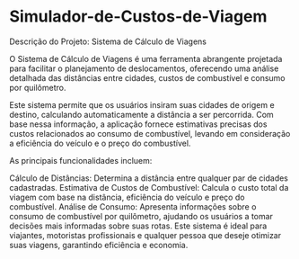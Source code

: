 # Simulador-de-Custos-de-Viagem

Descrição do Projeto: Sistema de Cálculo de Viagens

O Sistema de Cálculo de Viagens é uma ferramenta abrangente projetada para facilitar o planejamento de deslocamentos, oferecendo uma análise detalhada das distâncias entre cidades, custos de combustível e consumo por quilômetro.

Este sistema permite que os usuários insiram suas cidades de origem e destino, calculando automaticamente a distância a ser percorrida. Com base nessa informação, a aplicação fornece estimativas precisas dos custos relacionados ao consumo de combustível, levando em consideração a eficiência do veículo e o preço do combustível.

As principais funcionalidades incluem:

Cálculo de Distâncias: Determina a distância entre qualquer par de cidades cadastradas.
Estimativa de Custos de Combustível: Calcula o custo total da viagem com base na distância, eficiência do veículo e preço do combustível.
Análise de Consumo: Apresenta informações sobre o consumo de combustível por quilômetro, ajudando os usuários a tomar decisões mais informadas sobre suas rotas.
Este sistema é ideal para viajantes, motoristas profissionais e qualquer pessoa que deseje otimizar suas viagens, garantindo eficiência e economia.
